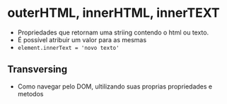 # outerHTML, innerHTML, innerTEXT

- Propriedades que retornam  uma striing contendo o html ou texto.
- É possível atribuir um valor para as mesmas
- `` element.innerText = 'novo texto' `` 

## Transversing

- Como navegar pelo DOM, ultilizando suas proprias propriedades e metodos

 